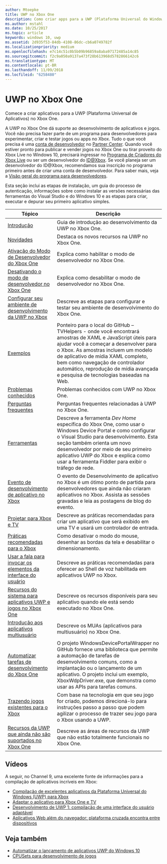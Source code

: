 ```yaml
---
author: Mtoepke
title: UWP no Xbox One
description: Como criar apps para a UWP (Plataforma Universal do Windows) no Xbox One.
ms.author: mstahl
ms.date: 10/25/2017
ms.topic: article
keywords: windows 10, uwp
ms.assetid: 2d935f53-84db-4108-86dc-cb6a0749782f
ms.localizationpriority: medium
ms.openlocfilehash: e7c14c51c0b5b09b96859a8aba97172485a14c85
ms.sourcegitcommit: f2c9a050a9137a473f28b613968d5782866142c6
ms.translationtype: MT
ms.contentlocale: pt-BR
ms.lasthandoff: 11/09/2018
ms.locfileid: "6258480"
---
```

# <a name="uwp-on-xbox-one"></a>UWP no Xbox One

Comece a criar aplicativos para a UWP (Plataforma Universal de Aplicativos) no Xbox One.

A UWP no Xbox One dá suporte ao desenvolvimento de aplicativos e jogos. Você não precisa fazer parte de um programa para desenvolvedores para experimentar, criar e testar jogos ou apps no Xbox. Tudo o que você precisa é uma [conta de desenvolvedor](https://developer.microsoft.com/en-us/store/register) no [Partner Center](https://partner.microsoft.com/dashboard). Quando você estiver pronto para publicar e vender jogos no Xbox One ou tirar proveito do Xbox Live no Windows 10, precisará ingressar no [Programa de Criadores do Xbox Live](https://developer.microsoft.com/games/xbox/xboxlive/creator) ou ser um desenvolvedor do [ID@Xbox](http://www.xbox.com/Developers/id). Se você planeja ser um desenvolvedor do ID@Xbox, recomendamos sua inscrição no programa primeiro antes de criar uma conta de desenvolvedor. Para saber mais, veja a [Visão geral do programa para desenvolvedores](../xbox-live/developer-program-overview.md).

Esta seção inclui as etapas de instalação, um guia do processo de autenticação, informações sobre como instalar as versões necessárias das ferramentas do Visual Studio e do Windows 10 e as etapas para criar, executar e depurar seu primeiro aplicativo simples. 

| Tópico      | Descrição |
|------------|-------------|
|[Introdução](getting-started.md)| Guia de introdução ao desenvolvimento da UWP no Xbox One. |
|[Novidades](whats-new.md)| Destaca os novos recursos na UWP no Xbox One. |
|[Ativação do Modo de Desenvolvedor do Xbox One](devkit-activation.md)| Explica como habilitar o modo de desenvolvedor no Xbox One. |
|[Desativando o modo de desenvolvedor no Xbox One](devkit-deactivation.md)| Explica como desabilitar o modo de desenvolvedor no Xbox One. |
|[Configurar seu ambiente de desenvolvimento da UWP no Xbox](development-environment-setup.md)| Descreve as etapas para configurar e testar seu ambiente de desenvolvimento do Xbox One. |
|[Exemplos](samples.md)| Ponteiro para o local do GitHub – TVHelpers - onde você encontrará amostras de XAML e JavaScript úteis para ajudar você a começar a desenvolver para o Xbox. As amostras incluem um modelo de aplicativo de mídia XAML completo, bem como navegação de controlador automático, reprodução de mídia avançada e pesquisa de tecnologias baseadas na Web. |
|[Problemas conhecidos](known-issues.md)| Problemas conhecidos com UWP no Xbox One. |
|[Perguntas frequentes](frequently-asked-questions.md)| Perguntas frequentes relacionadas à UWP no Xbox One. |
|[Ferramentas](introduction-to-xbox-tools.md)| Descreve a ferramenta _Dev Home_ específica do Xbox One, como usar o Windows Device Portal e como configurar o Visual Studio para desenvolvimento. Esta seção também orienta um novo desenvolvedor por meio de seu primeiro aplicativo UWP do Xbox e explica como usar a ferramenta Fiddler para exibir o tráfego de rede. |
| [Evento de desenvolvimento de aplicativo no Xbox](https://developer.microsoft.com/windows/projects/campaigns/app-dev-on-xbox-event) | O evento de Desenvolvimento de aplicativo no Xbox é um ótimo ponto de partida para desenvolvedores que ainda não criaram aplicativos no Xbox. Assista as sessões gravadas e leia as postagens de blog do evento. |
|[Projetar para Xbox e TV](../design/devices/designing-for-tv.md)| Descreve as práticas recomendadas para criar um aplicativo que será exibido em uma TV e usará um controlador de entrada. |
|[Práticas recomendadas para o Xbox](tailoring-for-xbox.md)| Como desativar o modo do mouse, desenhar as bordas da tela e desabilitar o dimensionamento. |
|[Usar a fala para invocar os elementos da interface do usuário](ves-on-xbox.md)| Descreve as práticas recomendadas para oferecer ao Shell de voz habilitada em aplicativos UWP no Xbox. |
|[Recursos do sistema para aplicativos UWP e jogos no Xbox One](system-resource-allocation.md)| Descreve os recursos disponíveis para seu aplicativo quando ele está sendo executado no Xbox One. |
|[Introdução aos aplicativos multiusuário](multi-user-applications.md)| Descreve os MUAs (aplicativos para multiusuário) no Xbox One. |
| [Automatizar tarefas de desenvolvimento do Xbox One](https://github.com/Microsoft/WindowsDevicePortalWrapper/tree/v0.9.4) | O projeto WindowsDevicePortalWrapper no GitHub fornece uma biblioteca que permite a automação de tarefas de desenvolvimento comuns, como a implantação ou o lançamento de um aplicativo. O projeto inclui um exemplo, XboxWdpDriver.exe, que demonstra como usar as APIs para tarefas comuns. |
|[Trazendo jogos existentes para o Xbox](development-lanes-landing.md)|Com base na tecnologia em que seu jogo for criado, podemos direcioná-lo para instruções passo a passo que podem agilizar o processo de trazer seu jogo para o Xbox usando a UWP.|
|[Recursos da UWP que ainda não são suportados no Xbox One](http://go.microsoft.com/fwlink/p/?LinkId=760755)|  Descreve as áreas de recursos da UWP que não estão totalmente funcionais no Xbox One.|

## <a name="videos"></a>Vídeos

A seguir, no Channel 9, uma excelente fonte de informações para a compilação de aplicativos incríveis em Xbox:

* [Compilação de excelentes aplicativos da Plataforma Universal do Windows (UWP) para Xbox](https://channel9.msdn.com/Events/Build/2016/B883)
* [Adaptar o aplicativo para Xbox One e TV](https://channel9.msdn.com/Events/Build/2016/T651-R1)
* [Desenvolvimento de UWP 1: compilação de uma interface do usuário adaptável](https://channel9.msdn.com/Events/Build/2016/L724-R1)
* [Aplicativos Web além do navegador: plataforma cruzada encontra entre dispositivos](https://channel9.msdn.com/Events/Build/2016/B888)

## <a name="see-also"></a>Veja também

- [Automatizar o lançamento de aplicativos UWP do Windows 10](automate-launching-uwp-apps.md)
- [CPUSets para desenvolvimento de jogos](cpusets-games.md)